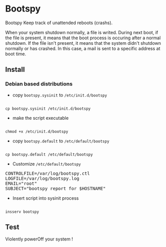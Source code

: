 # Bootspy
Bootspy Keep track of unattended reboots (crashs).

When your system shutdown normally, a file is writed. During next boot, if the file is present, it means that the boot process is occuring after a normal shutdown. If the file isn't present, it means that the system didn't shutdown normally or has crashed. In this case, a mail is sent to a specific address at boot time.

## Install
### Debian based distributions
- copy `bootspy.sysinit` to `/etc/init.d/bootspy`

<code>
cp bootspy.sysinit /etc/init.d/bootspy
</code>

- make the script executable

<code>
chmod +x /etc/init.d/bootspy
</code>

- copy `bootspy.default` to `/etc/default/bootspy`

<code>
cp bootspy.default /etc/default/bootspy
</code>

- Customize `/etc/default/bootspy`

<pre>
CONTROLFILE=/var/log/bootspy.ctl
LOGFILE=/var/log/bootspy.log
EMAIL="root"
SUBJECT="bootspy report for $HOSTNAME"
</pre>

- Insert script into sysinit process

<code>
insserv bootspy
</code>

## Test
Violently powerOff your system !

